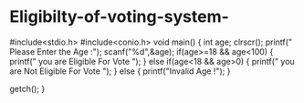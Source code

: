 # Eligibilty-of-voting-system-
#include<stdio.h>
#include<conio.h>
void main()
{
 int age;
 clrscr();
 printf(" Please Enter  the Age :");
 scanf("%d",&age);
 if(age>=18 && age<100)
 {
  printf(" you are Eligible For Vote ");
 }
 else if(age<18 && age>0)
 {
  printf(" you are Not Eligible For Vote ");
 }
 else
 {
  printf("Invalid Age !");
 }

 getch();
}
